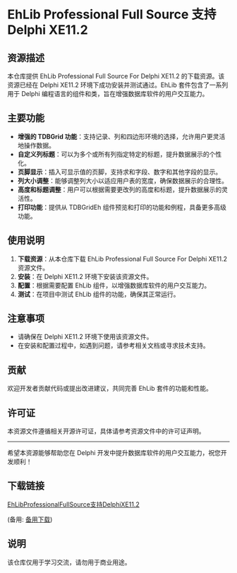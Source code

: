 # EhLib Professional Full Source 支持 Delphi XE11.2

## 资源描述

本仓库提供 EhLib Professional Full Source For Delphi XE11.2 的下载资源。该资源已经在 Delphi XE11.2 环境下成功安装并测试通过。EhLib 套件包含了一系列用于 Delphi 编程语言的组件和类，旨在增强数据库软件的用户交互能力。

## 主要功能

- **增强的 TDBGrid 功能**：支持记录、列和四边形环境的选择，允许用户更灵活地操作数据。
- **自定义列标题**：可以为多个或所有列指定特定的标题，提升数据展示的个性化。
- **页脚显示**：插入可显示值的页脚，支持求和字段、数字和其他字段的显示。
- **列大小调整**：能够调整列大小以适应用户表的宽度，确保数据展示的合理性。
- **高度和标题调整**：用户可以根据需要更改列的高度和标题，提升数据展示的灵活性。
- **打印功能**：提供从 TDBGridEh 组件预览和打印的功能和例程，具备更多高级功能。

## 使用说明

1. **下载资源**：从本仓库下载 EhLib Professional Full Source For Delphi XE11.2 资源文件。
2. **安装**：在 Delphi XE11.2 环境下安装该资源文件。
3. **配置**：根据需要配置 EhLib 组件，以增强数据库软件的用户交互能力。
4. **测试**：在项目中测试 EhLib 组件的功能，确保其正常运行。

## 注意事项

- 请确保在 Delphi XE11.2 环境下使用该资源文件。
- 在安装和配置过程中，如遇到问题，请参考相关文档或寻求技术支持。

## 贡献

欢迎开发者贡献代码或提出改进建议，共同完善 EhLib 套件的功能和性能。

## 许可证

本资源文件遵循相关开源许可证，具体请参考资源文件中的许可证声明。

---

希望本资源能够帮助您在 Delphi 开发中提升数据库软件的用户交互能力，祝您开发顺利！

## 下载链接
[EhLibProfessionalFullSource支持DelphiXE11.2](https://pan.quark.cn/s/836de03c2213) 

(备用: [备用下载](https://pan.baidu.com/s/1vlRlPyOrDvPa6v1792LXmA?pwd=1223))

## 说明

该仓库仅用于学习交流，请勿用于商业用途。
